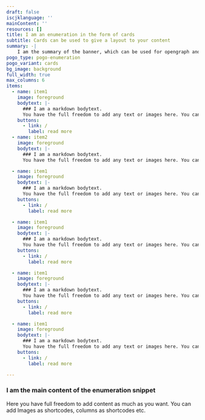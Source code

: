 ```yaml
---
draft: false
iscjklanguage: ''
mainContent: ''
resources: []
title: I am an enumeration in the form of cards
subtitle: Cards can be used to give a layout to your content
summary: -|
    I am the summary of the banner, which can be used for opengraph and SEO descriptions
pogo_type: pogo-enumeration
pogo_variant: cards
bg_image: background
full_width: true
max_columns: 6
items:
  - name: item1
    image: foreground
    bodytext: |-
      ### I am a markdown bodytext.
      You have the full freedom to add any text or images here. You can even embed columns as shortcodes.
    buttons:
      - link: /
        label: read more
  - name: item2
    image: foreground
    bodytext: |-
      ### I am a markdown bodytext.
      You have the full freedom to add any text or images here. You can even embed columns as shortcodes.

  - name: item1
    image: foreground
    bodytext: |-
      ### I am a markdown bodytext.
      You have the full freedom to add any text or images here. You can even embed columns as shortcodes.
    buttons:
      - link: /
        label: read more

  - name: item1
    image: foreground
    bodytext: |-
      ### I am a markdown bodytext.
      You have the full freedom to add any text or images here. You can even embed columns as shortcodes.
    buttons:
      - link: /
        label: read more

  - name: item1
    image: foreground
    bodytext: |-
      ### I am a markdown bodytext.
      You have the full freedom to add any text or images here. You can even embed columns as shortcodes.
    buttons:
      - link: /
        label: read more

  - name: item1
    image: foreground
    bodytext: |-
      ### I am a markdown bodytext.
      You have the full freedom to add any text or images here. You can even embed columns as shortcodes.
    buttons:
      - link: /
        label: read more

---
```

### I am the main content of the enumeration snippet

Here you have full freedom to add content as much as you want.
You can add  Images as shortcodes, columns as shortcodes etc.
